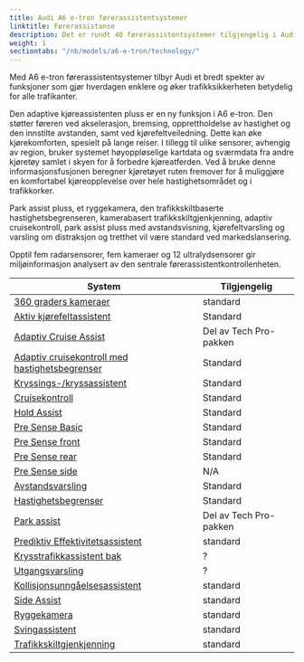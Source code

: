 ```yaml
---
title: Audi A6 e-tron førerassistentsystemer
linktitle: Førerassistanse
description: Det er rundt 40 førerassistentsystemer tilgjengelig i Audi A6 e-tron
weight: 1
sectiontabs: "/nb/models/a6-e-tron/technology/"
---
```

<!-- markdownlint-disable MD033 -->

Med A6 e-tron førerassistentsystemer tilbyr Audi et bredt spekter av funksjoner som gjør hverdagen enklere og øker trafikksikkerheten betydelig for alle trafikanter.

Den adaptive kjøreassistenten pluss er en ny funksjon i A6 e-tron. Den støtter føreren ved akselerasjon, bremsing, opprettholdelse av hastighet og den innstilte avstanden, samt ved kjørefeltveiledning. Dette kan øke kjørekomforten, spesielt på lange reiser. I tillegg til ulike sensorer, avhengig av region, bruker systemet høyoppløselige kartdata og sværmdata fra andre kjøretøy samlet i skyen for å forbedre kjøreatferden. Ved å bruke denne informasjonsfusjonen beregner kjøretøyet ruten fremover for å muliggjøre en komfortabel kjøreopplevelse over hele hastighetsområdet og i trafikkorker.

Park assist pluss, et ryggekamera, den trafikkskiltbaserte hastighetsbegrenseren, kamerabasert trafikkskiltgjenkjenning, adaptiv cruisekontroll, park assist pluss med avstandsvisning, kjørefeltvarsling og varsling om distraksjon og tretthet vil være standard ved markedslansering.

Opptil fem radarsensorer, fem kameraer og 12 ultralydsensorer gir miljøinformasjon analysert av den sentrale førerassistentkontrollenheten.

<div class="table-responsive">
<table class="table table-striped border">
    <thead>
        <tr>
        <th>System
        </th>
        <th>Tilgjengelig
        </th>
    </thead>
    <tbody>
        <tr>
            <td><a href="360camera/">360 graders kameraer</a></td>
            <td>standard</td>
        </tr>
        <tr>
            <td><a href="activelaneassist">Aktiv kjørefeltassistent</a></td>
            <td>Standard</td>
        </tr>
        <tr>
            <td><a href="adaptivecruiseassist">Adaptiv Cruise Assist</a></td>
            <td>Del av Tech Pro-pakken</td>
        </tr>
        <tr>
            <td><a href="adaptivecruisecontrol">Adaptiv cruisekontroll med hastighetsbegrenser</a></td>
            <td>Standard</td>
        </tr>
        <tr>
            <td><a href="crossingassist">Kryssings-/kryssassistent</a></td>
            <td>Standard</td>
        </tr>
        <tr>
            <td><a href="cruisecontrol">Cruisekontroll</a></td>
            <td>Standard</td>
        </tr>
        <tr>
            <td><a href="holdassist">Hold Assist</a></td>
            <td>Standard</td>
        </tr>
        <tr>
            <td><a href="presensebasic">Pre Sense Basic</a></td>
            <td>Standard</td>
        </tr>
        <tr>
            <td><a href="presensefront">Pre Sense front</a></td>
            <td>Standard</td>
        </tr>
         <tr>
            <td><a href="presenserear">Pre Sense rear</a></td>
            <td>Standard</td>
        </tr>
        <tr>
            <td><a href="presenseside">Pre Sense side</a></td>
            <td>N/A</td>
        </tr>
         <tr>
            <td><a href="distancewarning">Avstandsvarsling</a></td>
            <td>Standard</td>
        </tr>
        <tr>
            <td><a href="speedlimiter">Hastighetsbegrenser</a></td>
            <td>Standard</td>
        </tr>
         <tr>
            <td><a href="speedlimiter">Park assist</a></td>
            <td>Del av Tech Pro-pakken</td>
        </tr>
         <tr>
            <td><a href="predictiveefficiencyassist">Prediktiv Effektivitetsassistent</a></td>
            <td>standard</td>
        </tr>
        <tr>
            <td><a href="crosstrafficassistrear">Krysstrafikkassistent bak</a></td>
            <td>?</td>
        </tr>
        <tr>
            <td><a href="exitwarning">Utgangsvarsling</a></td>
            <td>?</td>
        </tr>
          <tr>
            <td><a href="collisionavoidanceassist">Kollisjonsunngåelsesassistent</a></td>
            <td>standard</td>
        </tr>
        <tr>
            <td><a href="sideassist">Side Assist</a></td>
            <td>standard</td>
        </tr>
        <tr>
            <td><a href="reversingcamera">Ryggekamera</a></td>
            <td>standard</td>
        </tr>
          <tr>
            <td><a href="turnassist">Svingassistent</a></td>
            <td>standard</td>
        </tr>
        <tr>
            <td><a href="turnassist">Trafikkskiltgjenkjenning</a></td>
            <td>standard</td>
        </tr>
    </tbody>
</table>
</div>
